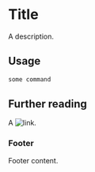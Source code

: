 # Title

A description.

## Usage

``` bash
some command
```

## Further reading

A ![link](https://example.com).

### Footer

Footer content.
